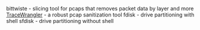 bittwiste - slicing tool for pcaps that removes packet data by layer and more  
[TraceWrangler](https://www.tracewrangler.com) - a robust pcap sanitization tool
fdisk - drive partitioning with shell
sfdisk - drive partitioning without shell